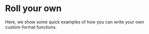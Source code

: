 # Roll your own

Here, we show some quick examples of how you can write your own custom-format functions.

